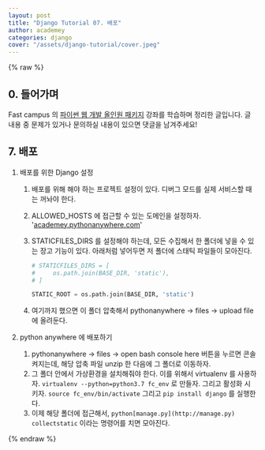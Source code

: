 ```yaml
---
layout: post
title: "Django Tutorial 07. 배포"
author: academey
categories: django
cover: "/assets/django-tutorial/cover.jpeg"
---
```

{% raw %}
## 0. 들어가며
Fast campus 의 [파이썬 웹 개발 올인원 패키지](https://www.fastcampus.co.kr/dev_online_pyweb/) 강좌를 학습하며 정리한 글입니다. 글 내용 중 문제가 있거나 문의하실 내용이 있으면 댓글을 남겨주세요!

## 7. 배포

1. 배포를 위한 Django 설정
    1. 배포를 위해 해야 하는 프로젝트 설정이 있다. 디버그 모드를 실제 서비스할 때는 꺼놔야 한다.
    2. ALLOWED_HOSTS 에 접근할 수 있는 도메인을 설정하자. '[academey.pythonanywhere.com](http://academey.pythonanywhere.com/)'
    3. STATICFILES_DIRS 를 설정해야 하는데, 모든 수집해서 한 폴더에 넣을 수 있는 장고 기능이 있다. 아래처럼 넣어두면 저 폴더에 스태틱 파일들이 모아진다. 
        ```python
        # STATICFILES_DIRS = [
        #     os.path.join(BASE_DIR, 'static'),
        # ]
        
        STATIC_ROOT = os.path.join(BASE_DIR, 'static')
        ```

    4. 여기까지 했으면 이 폴더 압축해서 pythonanywhere → files → upload file 에 올려둔다.

2. python anywhere 에 배포하기
    1. pythonanywhere → files → open bash console here 버튼을 누르면 콘솔 켜지는데, 해당 압축 파일 unzip 한 다음에 그 폴더로 이동하자.
    2. 그 폴더 안에서 가상환경을 설치해줘야 한다. 이를 위해서 virtualenv 를 사용하자. `virtualenv --python=python3.7 fc_env` 로 만들자. 그리고 활성화 시키자. `source fc_env/bin/activate`  그리고 `pip install django` 를 실행한다.
    3. 이제 해당 폴더에 접근해서,  `python[manage.py](http://manage.py) collectstatic` 이라는 명령어를 치면 모아진다.

{% endraw %}